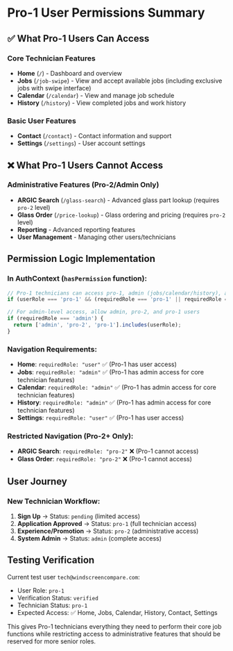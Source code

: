 # Pro-1 User Permissions Summary

## ✅ What Pro-1 Users Can Access

### Core Technician Features
- **Home** (`/`) - Dashboard and overview
- **Jobs** (`/job-swipe`) - View and accept available jobs (including exclusive jobs with swipe interface)
- **Calendar** (`/calendar`) - View and manage job schedule
- **History** (`/history`) - View completed jobs and work history

### Basic User Features  
- **Contact** (`/contact`) - Contact information and support
- **Settings** (`/settings`) - User account settings

## ❌ What Pro-1 Users Cannot Access

### Administrative Features (Pro-2/Admin Only)
- **ARGIC Search** (`/glass-search`) - Advanced glass part lookup (requires `pro-2` level)
- **Glass Order** (`/price-lookup`) - Glass ordering and pricing (requires `pro-2` level)
- **Reporting** - Advanced reporting features
- **User Management** - Managing other users/technicians

## Permission Logic Implementation

### In AuthContext (`hasPermission` function):
```typescript
// Pro-1 technicians can access pro-1, admin (jobs/calendar/history), and user content
if (userRole === 'pro-1' && (requiredRole === 'pro-1' || requiredRole === 'admin' || requiredRole === 'user')) return true;

// For admin-level access, allow admin, pro-2, and pro-1 users
if (requiredRole === 'admin') {
  return ['admin', 'pro-2', 'pro-1'].includes(userRole);
}
```

### Navigation Requirements:
- **Home**: `requiredRole: "user"` ✅ (Pro-1 has user access)
- **Jobs**: `requiredRole: "admin"` ✅ (Pro-1 has admin access for core technician features)
- **Calendar**: `requiredRole: "admin"` ✅ (Pro-1 has admin access for core technician features)
- **History**: `requiredRole: "admin"` ✅ (Pro-1 has admin access for core technician features)
- **Settings**: `requiredRole: "user"` ✅ (Pro-1 has user access)

### Restricted Navigation (Pro-2+ Only):
- **ARGIC Search**: `requiredRole: "pro-2"` ❌ (Pro-1 cannot access)
- **Glass Order**: `requiredRole: "pro-2"` ❌ (Pro-1 cannot access)

## User Journey

### New Technician Workflow:
1. **Sign Up** → Status: `pending` (limited access)
2. **Application Approved** → Status: `pro-1` (full technician access)
3. **Experience/Promotion** → Status: `pro-2` (administrative access)
4. **System Admin** → Status: `admin` (complete access)

## Testing Verification

Current test user `tech@windscreencompare.com`:
- User Role: `pro-1`
- Verification Status: `verified`  
- Technician Status: `pro-1`
- Expected Access: ✅ Home, Jobs, Calendar, History, Contact, Settings

This gives Pro-1 technicians everything they need to perform their core job functions while restricting access to administrative features that should be reserved for more senior roles.
